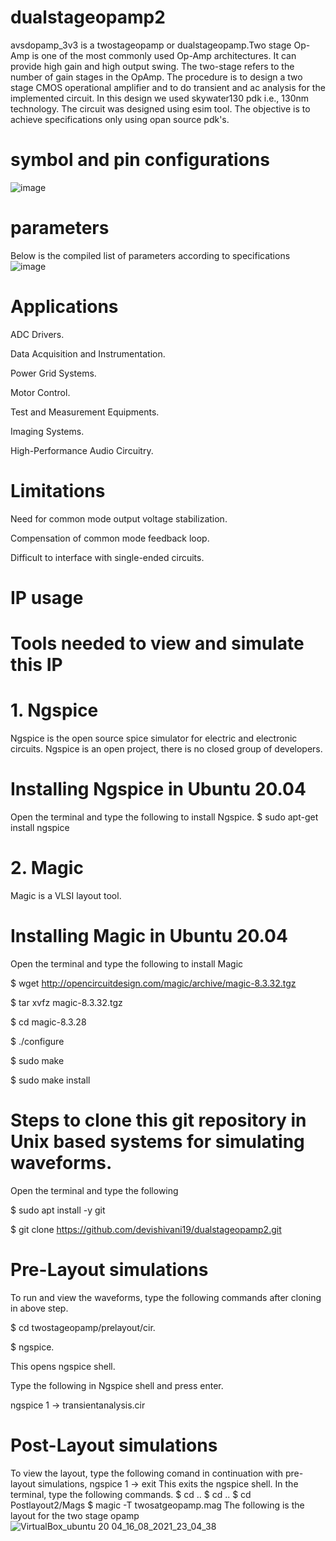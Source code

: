 # dualstageopamp2
avsdopamp_3v3 is a twostageopamp or dualstageopamp.Two stage Op-Amp is one of the most commonly used Op-Amp architectures. It can provide high gain and high output swing. The two-stage refers to the number of gain stages in the OpAmp.
The procedure is to design a two stage CMOS operational amplifier and to do transient and ac analysis for the implemented circuit. In this design we used skywater130 pdk i.e., 130nm technology. The circuit was designed using esim tool.
The objective is to achieve specifications only using opan source pdk's. 
# symbol and pin configurations
![image](https://user-images.githubusercontent.com/88903159/129486979-8523d3f6-e871-4c11-bcaa-460efd463f3c.png)
# parameters
Below is the compiled list of parameters according to specifications
![image](https://user-images.githubusercontent.com/88903159/129600882-065f2f88-7b2e-45f1-8b6c-cfeb67ea28d5.png)
# Applications
ADC Drivers.

Data Acquisition and Instrumentation.

Power Grid Systems.

Motor Control.

Test and Measurement Equipments.

Imaging Systems.

High-Performance Audio Circuitry.
# Limitations
Need for common mode output voltage stabilization.

Compensation of common mode feedback loop.

Difficult to interface with single-ended circuits.
# IP usage
# Tools needed to view and simulate this IP
# 1. Ngspice
Ngspice is the open source spice simulator for electric and electronic circuits. Ngspice is an open project, there is no closed group of developers.

# Installing Ngspice in Ubuntu 20.04
Open the terminal and type the following to install Ngspice.
$  sudo apt-get install ngspice
# 2. Magic
Magic is a VLSI layout tool.

# Installing Magic in Ubuntu 20.04
Open the terminal and type the following to install Magic

$  wget http://opencircuitdesign.com/magic/archive/magic-8.3.32.tgz

$  tar xvfz magic-8.3.32.tgz

$  cd magic-8.3.28

$  ./configure

$  sudo make

$  sudo make install

# Steps to clone this git repository in Unix based systems for simulating waveforms.
Open the terminal and type the following

$  sudo apt install -y git

$  git clone https://github.com/devishivani19/dualstageopamp2.git

# Pre-Layout simulations
To run and view the waveforms, type the following commands after cloning in above step.

$  cd twostageopamp/prelayout/cir.

$  ngspice.

This opens ngspice shell.

Type the following in Ngspice shell and press enter.

ngspice 1 -> transientanalysis.cir
# Post-Layout simulations
To view the layout, type the following comand in continuation with pre-layout simulations,
ngspice 1 -> exit
This exits the ngspice shell.
In the terminal, type the following commands.
$  cd ..
$  cd ..
$  cd Postlayout2/Mags
$  magic -T twosatgeopamp.mag
The following is the layout for the two stage opamp
![VirtualBox_ubuntu 20 04_16_08_2021_23_04_38](https://user-images.githubusercontent.com/88903159/129605753-a9e127d6-6d15-4510-b6c1-8ddaecf0cd79.png)





